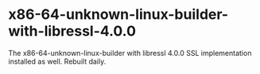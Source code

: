 # x86-64-unknown-linux-builder-with-libressl-4.0.0

The x86-64-unknown-linux-builder with libressl 4.0.0 SSL implementation installed as well. Rebuilt daily.
